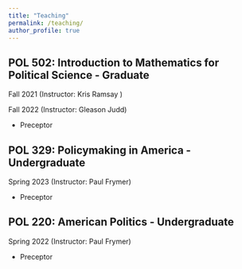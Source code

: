 ```yaml
---
title: "Teaching"
permalink: /teaching/
author_profile: true
---
```

## POL 502: Introduction to Mathematics for Political Science - Graduate
Fall 2021 (Instructor: Kris Ramsay ) 

Fall 2022 (Instructor: Gleason Judd)
- Preceptor

## POL 329: Policymaking in America - Undergraduate
Spring 2023 (Instructor: Paul Frymer)
- Preceptor

## POL 220: American Politics - Undergraduate
Spring 2022 (Instructor: Paul Frymer)
- Preceptor
